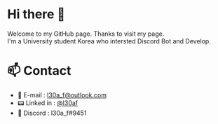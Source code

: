 # Hi there 👋
Welcome to my GitHub page. Thanks to visit my page.   
I'm a University student Korea who intersted Discord Bot and Develop.

# 📫 Contact
- 📧 E-mail : l30a_f@outlook.com
- 📟 Linked in : [@l30af](https://www.linkedin.com/in/l30af/)
- 💬 Discord : l30a_f#9451

<!--
**l30af/l30af** is a ✨ _special_ ✨ repository because its `README.md` (this file) appears on your GitHub profile.

Here are some ideas to get you started:

- 🔭 I’m currently working on ...
- 🌱 I’m currently learning ...
- 👯 I’m looking to collaborate on ...
- 🤔 I’m looking for help with ...
- 💬 Ask me about ...
- 📫 How to reach me: ...
- 😄 Pronouns: ...
- ⚡ Fun fact: ...
-->
